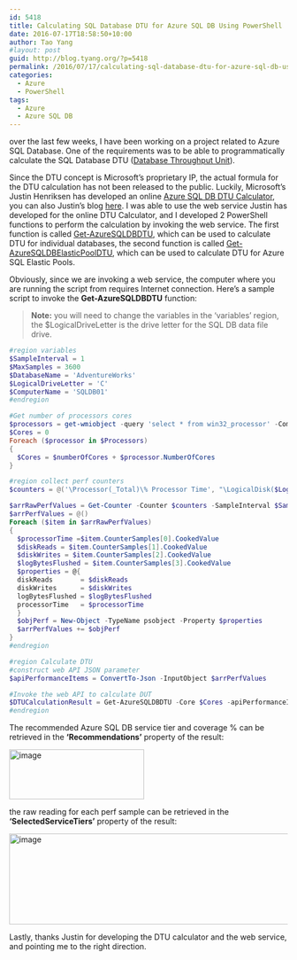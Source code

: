 ```yaml
---
id: 5418
title: Calculating SQL Database DTU for Azure SQL DB Using PowerShell
date: 2016-07-17T18:58:50+10:00
author: Tao Yang
#layout: post
guid: http://blog.tyang.org/?p=5418
permalink: /2016/07/17/calculating-sql-database-dtu-for-azure-sql-db-using-powershell/
categories:
  - Azure
  - PowerShell
tags:
  - Azure
  - Azure SQL DB
---
```

over the last few weeks, I have been working on a project related to Azure SQL Database. One of the requirements was to be able to programmatically calculate the SQL Database DTU (<a href="https://channel9.msdn.com/Series/Windows-Azure-Storage-SQL-Database-Tutorials/Scott-Klein-Video-02">Database Throughput Unit</a>).

Since the DTU concept is Microsoft’s proprietary IP, the actual formula for the DTU calculation has not been released to the public. Luckily, Microsoft’s Justin Henriksen has developed an online <a href="http://dtucalculator.azurewebsites.net/">Azure SQL DB DTU Calculator</a>, you can also Justin’s blog <a href="https://justinhenriksen.wordpress.com/2015/05/15/introducing-the-azure-sql-database-dtu-calculator/">here</a>. I was able to use the web service Justin has developed for the online DTU Calculator, and I developed 2 PowerShell functions to perform the calculation by invoking the web service. The first function is called <a href="https://github.com/tyconsulting/BlogPosts/blob/master/Azure/Get-AzureSQLDBDTU.ps1">Get-AzureSQLDBDTU</a>, which can be used to calculate DTU for individual databases, the second function is called <a href="https://github.com/tyconsulting/BlogPosts/blob/master/Azure/Get-AzureSQLDBElasticPoolDTU.ps1">Get-AzureSQLDBElasticPoolDTU</a>, which can be used to calculate DTU for Azure SQL Elastic Pools.

Obviously, since we are invoking a web service, the computer where you are running the script from requires Internet connection. Here’s a sample script to invoke the **Get-AzureSQLDBDTU** function:

>**Note:** you will need to change the variables in the ‘variables’ region, the $LogicalDriveLetter is the drive letter for the SQL DB data file drive.

```powershell
#region variables
$SampleInterval = 1
$MaxSamples = 3600
$DatabaseName = 'AdventureWorks'
$LogicalDriveLetter = 'C'
$ComputerName = 'SQLDB01'
#endregion

#Get number of processors cores
$processors = get-wmiobject -query 'select * from win32_processor' -ComputerName $ComputerName
$Cores = 0
Foreach ($processor in $Processors)
{
  $Cores = $numberOfCores + $processor.NumberOfCores
}

#region collect perf counters
$counters = @('\Processor(_Total)\% Processor Time', "\LogicalDisk($LogicalDriveLetter`:)\Disk Reads/sec", "\LogicalDisk($LogicalDriveLetter`:)\Disk Writes/sec", "\SQLServer:Databases($DatabaseName)\Log Bytes Flushed/sec")

$arrRawPerfValues = Get-Counter -Counter $counters -SampleInterval $SampleInterval -MaxSamples $MaxSamples -ComputerName $ComputerName
$arrPerfValues = @()
Foreach ($item in $arrRawPerfValues)
{
  $processorTime =$item.CounterSamples[0].CookedValue
  $diskReads = $item.CounterSamples[1].CookedValue
  $diskWrites = $item.CounterSamples[2].CookedValue
  $logBytesFlushed = $item.CounterSamples[3].CookedValue
  $properties = @{
  diskReads       = $diskReads
  diskWrites      = $diskWrites
  logBytesFlushed = $logBytesFlushed
  processorTime   = $processorTime
  }
  $objPerf = New-Object -TypeName psobject -Property $properties
  $arrPerfValues += $objPerf
}
#endregion

#region Calculate DTU
#construct web API JSON parameter
$apiPerformanceItems = ConvertTo-Json -InputObject $arrPerfValues

#Invoke the web API to calculate DUT
$DTUCalculationResult = Get-AzureSQLDBDTU -Core $Cores -apiPerformanceItems $apiPerformanceItems
#endregion
```

The recommended Azure SQL DB service tier and coverage % can be retrieved in the **‘Recommendations’** property of the result:

<a href="http://blog.tyang.org/wp-content/uploads/2016/07/image.png"><img style="padding-top: 0px; padding-left: 0px; margin: 0px; padding-right: 0px; border: 0px;" title="image" src="http://blog.tyang.org/wp-content/uploads/2016/07/image_thumb.png" alt="image" width="244" height="90" border="0" /></a>

the raw reading for each perf sample can be retrieved in the **‘SelectedServiceTiers’** property of the result:

<a href="http://blog.tyang.org/wp-content/uploads/2016/07/image-1.png"><img style="padding-top: 0px; padding-left: 0px; padding-right: 0px; border: 0px;" title="image" src="http://blog.tyang.org/wp-content/uploads/2016/07/image_thumb-1.png" alt="image" width="689" height="164" border="0" /></a>

Lastly, thanks Justin for developing the DTU calculator and the web service, and pointing me to the right direction.